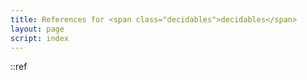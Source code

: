 ```yaml
---
title: References for <span class="decidables">decidables</span>
layout: page
script: index
---
```


::ref
